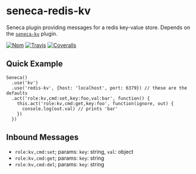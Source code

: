 # seneca-redis-kv
Seneca plugin providing messages for a redis key-value store.
Depends on the [`seneca-kv`](https://github.com/voxgig/seneca-kv) plugin.

[![Npm][BadgeNpm]][Npm]
[![Travis][BadgeTravis]][Travis]
[![Coveralls][BadgeCoveralls]][Coveralls]


## Quick Example

```
Seneca()
  .use('kv')
  .use('redis-kv', {host: 'localhost', port: 6379}) // these are the defaults
  .act('role:kv,cmd:set,key:foo,val:bar', function() {
    this.act('role:kv,cmd:get,key:foo', function(ignore, out) {
      console.log(out.val) // prints 'bar'
    })
  })
```


## Inbound Messages

* `role:kv,cmd:set`; params: `key`: string, `val`: object
* `role:kv,cmd:get`; params: `key`: string
* `role:kv,cmd:del`; params: `key`: string




[BadgeCoveralls]: https://coveralls.io/repos/voxgig/seneca-redis-kv/badge.svg?branch=master&service=github
[BadgeNpm]: https://badge.fury.io/js/seneca-redis-kv.svg
[BadgeTravis]: https://travis-ci.org/voxgig/seneca-redis-kv.svg?branch=master
[Coveralls]: https://coveralls.io/github/voxgig/seneca-redis-kv?branch=master
[Npm]: https://www.npmjs.com/package/seneca-redis-kv
[Travis]: https://travis-ci.org/voxgig/seneca-redis-kv?branch=master
